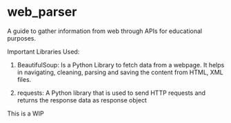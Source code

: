 # web_parser

A guide to gather information from web through APIs for educational purposes. 

Important Libraries Used:
 
 1. BeautifulSoup: Is a Python Library to fetch data from a webpage. It helps in navigating, cleaning, parsing and saving the content from HTML, XML files.
 
 2. requests: A Python library that is used to send HTTP requests and returns the response data as response object 

This is a WIP
